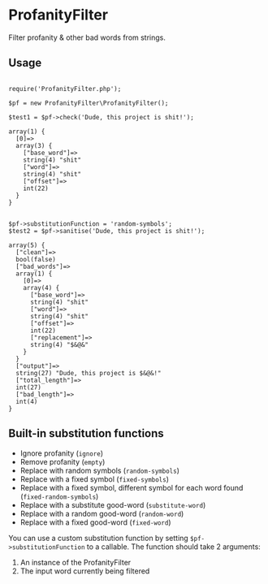 # ProfanityFilter
Filter profanity &amp; other bad words from strings.

## Usage

```

require('ProfanityFilter.php');

$pf = new ProfanityFilter\ProfanityFilter();

$test1 = $pf->check('Dude, this project is shit!');

array(1) {
  [0]=>
  array(3) {
    ["base_word"]=>
    string(4) "shit"
    ["word"]=>
    string(4) "shit"
    ["offset"]=>
    int(22)
  }
}
```

```

$pf->substitutionFunction = 'random-symbols';
$test2 = $pf->sanitise('Dude, this project is shit!');

array(5) {
  ["clean"]=>
  bool(false)
  ["bad_words"]=>
  array(1) {
    [0]=>
    array(4) {
      ["base_word"]=>
      string(4) "shit"
      ["word"]=>
      string(4) "shit"
      ["offset"]=>
      int(22)
      ["replacement"]=>
      string(4) "$&@&"
    }
  }
  ["output"]=>
  string(27) "Dude, this project is $&@&!"
  ["total_length"]=>
  int(27)
  ["bad_length"]=>
  int(4)
}
```

## Built-in substitution functions

* Ignore profanity (`ignore`)
* Remove profanity (`empty`)
* Replace with random symbols (`random-symbols`)
* Replace with a fixed symbol (`fixed-symbols`)
* Replace with a fixed symbol, different symbol for each word found (`fixed-random-symbols`)
* Replace with a substitute good-word (`substitute-word`)
* Replace with a random good-word (`random-word`)
* Replace with a fixed good-word (`fixed-word`)

You can use a custom substitution function by setting `$pf->substitutionFunction` to a callable. The function should take 2 arguments:

1. An instance of the ProfanityFilter
2. The input word currently being filtered
